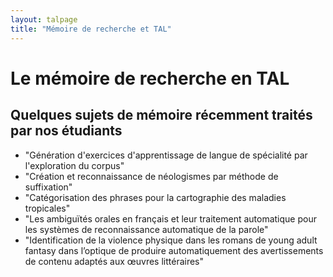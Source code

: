 ```yaml
---
layout: talpage
title: "Mémoire de recherche et TAL"
---
```


# Le mémoire de recherche en TAL

## Quelques sujets de mémoire récemment traités par nos étudiants

<ul class="list-group w-100">
		<li class="list-group-item">"Génération d'exercices d'apprentissage de langue de spécialité par l'exploration du corpus"</li>
		<li class="list-group-item">"Création et reconnaissance de néologismes par méthode de suffixation"</li>
		    <li class="list-group-item">"Catégorisation des phrases pour la cartographie des maladies tropicales"</li>
		    <li class="list-group-item">"Les ambiguïtés orales en français et leur traitement automatique pour les systèmes de reconnaissance automatique de la parole"</li>
		    <li class="list-group-item">"Identification de la violence 
physique dans les romans de young adult fantasy dans l’optique de 
produire automatiquement des avertissements de contenu adaptés aux 
œuvres littéraires"</li>

</ul>
